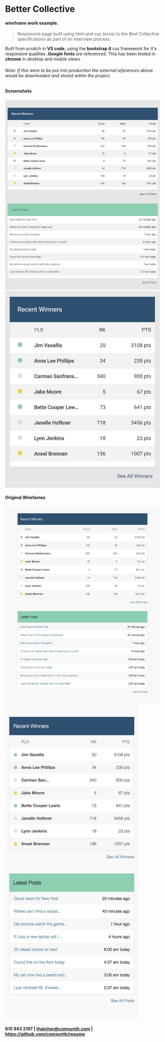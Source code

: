 # Better Collective
#### wireframe work example.
> Responsive page built using html and css (scss) to the Best Collective specifications as part of an interview process.

Built from scratch in **VS code**, using the **bootstrap 4** css framework for it's responsive quailites .**Google fonts** are referenced. This has been tested in **chrome** in *desktop* and *mobile* views.

###### Note: If this were to be put into production the external references above would be downloaded and stored within the project.

#### Screenshots

![desktop](thatcher_desktop.png)
![mobile](thatcher_mobile.png)

#### Original Wirefames
![desktop](wireframes/desktop.png)
![mobile](wireframes/mobile.png)

#### 615 943 2197 |  thatcher@comsynth.com | https://github.com/comsynth/resume
